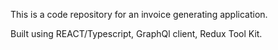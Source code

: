 This is a code repository for an invoice generating application.

Built using REACT/Typescript, GraphQl client, Redux Tool Kit.
